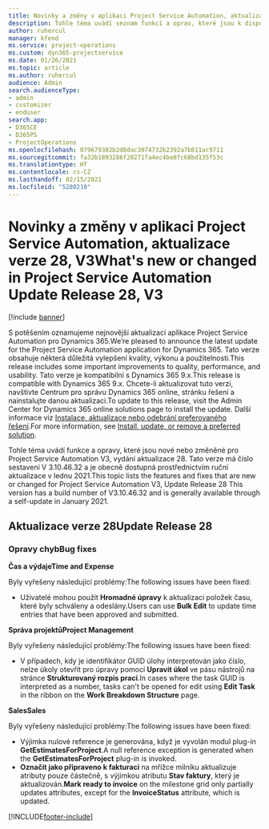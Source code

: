 ```yaml
---
title: Novinky a změny v aplikaci Project Service Automation, aktualizace verze 28, V3
description: Tohle téma uvádí seznam funkcí a oprav, které jsou k dispozici v Project Service Automation, aktualizace verze 28, V3.
author: ruhercul
manager: kfend
ms.service: project-operations
ms.custom: dyn365-projectservice
ms.date: 01/26/2021
ms.topic: article
ms.author: ruhercul
audience: Admin
search.audienceType:
- admin
- customizer
- enduser
search.app:
- D365CE
- D365PS
- ProjectOperations
ms.openlocfilehash: 079679302b2d8dac3074732b2392a7b811ac9711
ms.sourcegitcommit: fa32b1893286f20271fa4ec4be8fc68bd135f53c
ms.translationtype: HT
ms.contentlocale: cs-CZ
ms.lasthandoff: 02/15/2021
ms.locfileid: "5280210"
---
```

# <a name="whats-new-or-changed-in-project-service-automation-update-release-28-v3"></a><span data-ttu-id="0a212-103">Novinky a změny v aplikaci Project Service Automation, aktualizace verze 28, V3</span><span class="sxs-lookup"><span data-stu-id="0a212-103">What's new or changed in Project Service Automation Update Release 28, V3</span></span>

[!include [banner](../includes/psa-now-project-operations.md)]

<span data-ttu-id="0a212-104">S potěšením oznamujeme nejnovější aktualizaci aplikace Project Service Automation pro Dynamics 365.</span><span class="sxs-lookup"><span data-stu-id="0a212-104">We’re pleased to announce the latest update for the Project Service Automation application for Dynamics 365.</span></span> <span data-ttu-id="0a212-105">Tato verze obsahuje některá důležitá vylepšení kvality, výkonu a použitelnosti.</span><span class="sxs-lookup"><span data-stu-id="0a212-105">This release includes some important improvements to quality, performance, and usability.</span></span> <span data-ttu-id="0a212-106">Tato verze je kompatibilní s Dynamics 365 9.x.</span><span class="sxs-lookup"><span data-stu-id="0a212-106">This release is compatible with Dynamics 365 9.x.</span></span> <span data-ttu-id="0a212-107">Chcete-li aktualizovat tuto verzi, navštivte Centrum pro správu Dynamics 365 online, stránku řešení a nainstalujte danou aktualizaci.</span><span class="sxs-lookup"><span data-stu-id="0a212-107">To update to this release, visit the Admin Center for Dynamics 365 online solutions page to install the update.</span></span> <span data-ttu-id="0a212-108">Další informace viz [Instalace, aktualizace nebo odebrání preferovaného řešení](https://docs.microsoft.com/power-platform/admin/install-remove-preferred-solution).</span><span class="sxs-lookup"><span data-stu-id="0a212-108">For more information, see [Install, update, or remove a preferred solution](https://docs.microsoft.com/power-platform/admin/install-remove-preferred-solution).</span></span>

<span data-ttu-id="0a212-109">Tohle téma uvádí funkce a opravy, které jsou nové nebo změněné pro Project Service Automation V3, vydání aktualizace 28. Tato verze má číslo sestavení V 3.10.46.32 a je obecně dostupná prostřednictvím ruční aktualizace v lednu 2021.</span><span class="sxs-lookup"><span data-stu-id="0a212-109">This topic lists the features and fixes that are new or changed for Project Service Automation V3, Update Release 28 This version has a build number of V3.10.46.32 and is generally available through a self-update in January 2021.</span></span>

## <a name="update-release-28"></a><span data-ttu-id="0a212-110">Aktualizace verze 28</span><span class="sxs-lookup"><span data-stu-id="0a212-110">Update Release 28</span></span>

### <a name="bug-fixes"></a><span data-ttu-id="0a212-111">Opravy chyb</span><span class="sxs-lookup"><span data-stu-id="0a212-111">Bug fixes</span></span>

<span data-ttu-id="0a212-112">**Čas a výdaje**</span><span class="sxs-lookup"><span data-stu-id="0a212-112">**Time and Expense**</span></span>

<span data-ttu-id="0a212-113">Byly vyřešeny následující problémy:</span><span class="sxs-lookup"><span data-stu-id="0a212-113">The following issues have been fixed:</span></span>

- <span data-ttu-id="0a212-114">Uživatelé mohou použít **Hromadné úpravy** k aktualizaci položek času, které byly schváleny a odeslány.</span><span class="sxs-lookup"><span data-stu-id="0a212-114">Users can use **Bulk Edit** to update time entries that have been approved and submitted.</span></span>

<span data-ttu-id="0a212-115">**Správa projektů**</span><span class="sxs-lookup"><span data-stu-id="0a212-115">**Project Management**</span></span>

<span data-ttu-id="0a212-116">Byly vyřešeny následující problémy:</span><span class="sxs-lookup"><span data-stu-id="0a212-116">The following issues have been fixed:</span></span>

- <span data-ttu-id="0a212-117">V případech, kdy je identifikátor GUID úlohy interpretován jako číslo, nelze úkoly otevřít pro úpravy pomocí **Upravit úkol** ve pásu nástrojů na stránce **Strukturovaný rozpis prací**.</span><span class="sxs-lookup"><span data-stu-id="0a212-117">In cases where the task GUID is interpreted as a number, tasks can't be opened for edit using **Edit Task** in the ribbon on the **Work Breakdown Structure** page.</span></span>

<span data-ttu-id="0a212-118">**Sales**</span><span class="sxs-lookup"><span data-stu-id="0a212-118">**Sales**</span></span>

<span data-ttu-id="0a212-119">Byly vyřešeny následující problémy:</span><span class="sxs-lookup"><span data-stu-id="0a212-119">The following issues have been fixed:</span></span>

- <span data-ttu-id="0a212-120">Výjimka nulové reference je generována, když je vyvolán modul plug-in **GetEstimatesForProject**.</span><span class="sxs-lookup"><span data-stu-id="0a212-120">A null reference exception is generated when the **GetEstimatesForProject** plug-in is invoked.</span></span>
- <span data-ttu-id="0a212-121">**Označit jako připraveno k fakturaci** na mřížce milníku aktualizuje atributy pouze částečně, s výjimkou atributu **Stav faktury**, který je aktualizován.</span><span class="sxs-lookup"><span data-stu-id="0a212-121">**Mark ready to invoice** on the milestone grid only partially updates attributes, except for the **InvoiceStatus** attribute, which is updated.</span></span>



[!INCLUDE[footer-include](../includes/footer-banner.md)]